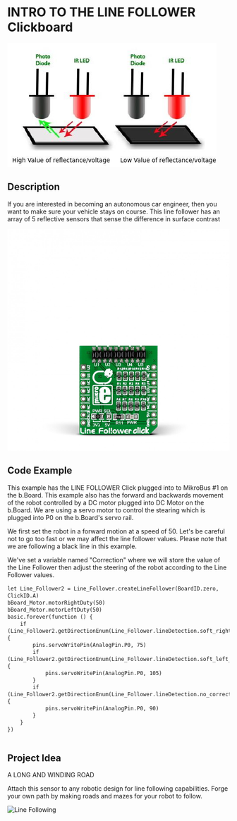 # INTRO TO THE LINE FOLLOWER Clickboard

![Line Follower](https://github.com/Brilliant-Labs/bboard-tutorials-v3/blob/master/line-follower/linefollowing.jpeg?raw=true "Line Follower")

## Description

If you are interested in becoming
an autonomous car engineer,
then you want to make sure your
vehicle stays on course. This line
follower has an array of 5
reflective sensors that sense the
difference in surface contrast

![Line Follower Click](https://github.com/Brilliant-Labs/bboard-tutorials-v3/blob/master/line-follower/line-follower-click.jpg?raw=true "Line Follower Click")

## Code Example

This example has the LINE FOLLOWER Click plugged into to MikroBus #1 on the b.Board. This example also has the forward and backwards movement of the robot controlled by a DC motor plugged into DC Motor on the b.Board.  We are using a servo motor to control the stearing which is plugged into P0 on the b.Board's servo rail. 

We first set the robot in a forward motion at a speed of 50.  Let's be careful not to go too fast or we may affect the line follower values.  Please note that we are following a black line in this example.

We've set a variable named "Correction" where we will store the value of the Line Follower then adjust the steering of the robot according to the Line Follower values. 

```blocks
let Line_Follower2 = Line_Follower.createLineFollower(BoardID.zero, ClickID.A)
bBoard_Motor.motorRightDuty(50)
bBoard_Motor.motorLeftDuty(50)
basic.forever(function () {
    if (Line_Follower2.getDirectionEnum(Line_Follower.lineDetection.soft_right_turn)) {
        pins.servoWritePin(AnalogPin.P0, 75)
        if (Line_Follower2.getDirectionEnum(Line_Follower.lineDetection.soft_left_turn)) {
            pins.servoWritePin(AnalogPin.P0, 105)
        }
        if (Line_Follower2.getDirectionEnum(Line_Follower.lineDetection.no_correction)) {
            pins.servoWritePin(AnalogPin.P0, 90)
        }
    }
})


```

## Project Idea

A LONG AND WINDING ROAD

Attach this sensor to
any robotic design for
line following
capabilities. Forge your
own path by making
roads and mazes for
your robot to follow.


![Line Following](https://github.com/Brilliant-Labs/bboard-tutorials-v3/blob/master/line-follower/robot_moving.gif?raw=true "Let's Keep things centered")